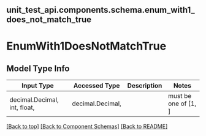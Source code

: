 <a name="top"></a>
## unit_test_api.components.schema.enum_with1_does_not_match_true
# EnumWith1DoesNotMatchTrue

## Model Type Info
Input Type | Accessed Type | Description | Notes
------------ | ------------- | ------------- | -------------
decimal.Decimal, int, float,  | decimal.Decimal,  |  | must be one of [1, ]

[[Back to top]](#top) [[Back to Component Schemas]](../../../README.md#Component-Schemas) [[Back to README]](../../../README.md)
